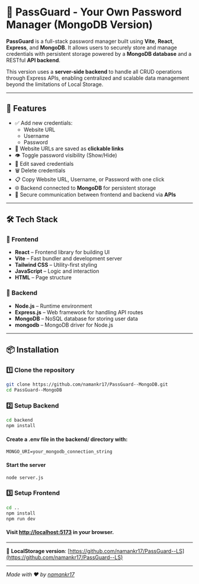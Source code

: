 # 🔐 PassGuard - Your Own Password Manager (MongoDB Version)

**PassGuard** is a full-stack password manager built using **Vite**, **React**, **Express**, and **MongoDB**. It allows users to securely store and manage credentials with persistent storage powered by a **MongoDB database** and a RESTful **API backend**.

This version uses a **server-side backend** to handle all CRUD operations through Express APIs, enabling centralized and scalable data management beyond the limitations of Local Storage.

---

## 🚀 Features

- ✅ Add new credentials:
  - Website URL
  - Username
  - Password
- 🔗 Website URLs are saved as **clickable links**
- 👁️ Toggle password visibility (Show/Hide)
- 📝 Edit saved credentials
- 🗑️ Delete credentials
- 📋 Copy Website URL, Username, or Password with one click
- 🌐 Backend connected to **MongoDB** for persistent storage
- 🔐 Secure communication between frontend and backend via **APIs**

---

## 🛠️ Tech Stack

### 🔧 Frontend
- **React** – Frontend library for building UI
- **Vite** – Fast bundler and development server
- **Tailwind CSS** – Utility-first styling
- **JavaScript** – Logic and interaction
- **HTML** – Page structure

### 🔧 Backend
- **Node.js** – Runtime environment
- **Express.js** – Web framework for handling API routes
- **MongoDB** – NoSQL database for storing user data
- **mongodb** – MongoDB driver for Node.js

---

## 📦 Installation

### 1️⃣ Clone the repository

```bash
git clone https://github.com/namankr17/PassGuard--MongoDB.git
cd PassGuard--MongoDB
```

### 2️⃣ Setup Backend

```bash
cd backend
npm install
```

#### Create a .env file in the backend/ directory with:

```env
MONGO_URI=your_mongodb_connection_string
```

#### Start the server

```bash
node server.js
```

### 3️⃣ Setup Frontend

```bash
cd ..
npm install
npm run dev
```

#### Visit [http://localhost:5173](http://localhost:5173) in your browser.

---

🔗 **LocalStorage version**: [https://github.com/namankr17/PassGuard--LS](https://github.com/namankr17/PassGuard--LS)

---

*Made with ❤️ by [namankr17](https://github.com/namankr17)*